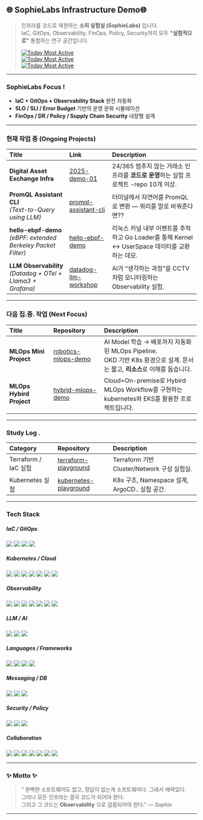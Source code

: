 ## 🌐 SophieLabs Infrastructure Demo🌐
> 인프라를 코드로 재현하는 **소피 실험실 (SophieLabs)** 입니다.  
> IaC, GitOps, Observability, FinOps, Policy, Security까지 모두 **“실험적으로”** 통합하는 연구 공간입니다.
>
> [![Today Most Active](https://img.shields.io/badge/Today%20Most%20Active-Digital--Asset--Exchange--Infra-red?style=flat-square)](https://github.com/2025-demo-01) <br>
> [![Today Most Active](https://img.shields.io/badge/Today%20Most%20Active-Datadog--LLM--Workshop-green?style=flat-square)](https://github.com/daeun-ops/datadog-llm-workshop) <br>
> [![Today Most Active](https://img.shields.io/badge/Today%20Most%20Active-PromQL--Assistant--CLI-blue?style=flat-square)](https://github.com/daeun-ops/promql-assistant-cli)


---
### SophieLabs Focus !

- **IaC + GitOps + Observability Stack** 완전 자동화
- **SLO / SLI / Error Budget** 기반의 운영 문화 시뮬레이션
- **FinOps / DR / Policy / Supply Chain Security** 내장형 설계

---

###  현재 작업 중 (Ongoing Projects)

| Title | Link | Description |
|:------|:------------|:-------------|
| **Digital Asset Exchange Infra** | [2025-demo-01](https://github.com/2025-demo-01) | 24/365 멈추지 않는 거래소 인프라를 **코드로 운영**하는 실험 프로젝트 -repo 10개 이상. |
| **PromQL Assistant CLI** <br>*(Text-to-Query using LLM)* | [promql-assistant-cli](https://github.com/daeun-ops/promql-assistant-cli) | 터미널에서 자연어를 PromQL로 변환 — 쿼리를 말로 바꿔준다면?? |
| **hello-ebpf-demo** <br>*(eBPF: extended Berkeley Packet Filter)* | [hello-ebpf-demo](https://github.com/daeun-ops/hello-ebpf-demo) | 리눅스 커널 내부 이벤트를 추적하고 Go Loader를 통해 Kernel ↔ UserSpace 데이터를 교환하는 데모. |
| **LLM Observability** <br>*(Datadog + OTel + Llama3 + Grafana)* | [datadog-llm-workshop](https://github.com/daeun-ops/datadog-llm-workshop) | AI가 “생각하는 과정”을 CCTV처럼 모니터링하는 Observability 실험. |




---

###  다음 집.중. 작업 (Next Focus)

| Title | Repository | Description |
|:------|:------------|:-------------|
| **MLOps Mini Project** | [robotics-mlops-demo](https://github.com/daeun-ops/robotics-mlops-demo) | AI Model 학습 → 배포까지 자동화된 MLOps Pipeline. <br>OKD 기반 K8s 환경으로 설계. 문서는 짧고, **리소스**로 이해를 돕습니다. |
| **MLOps Hybird Project** | [hybrid-mlops-demo](https://github.com/daeun-ops/hybrid-mlops-demo) |  Cloud+On-premise로 Hybird MLOps Workflow를 구현하는 <br> kubernetes와 EKS를 활용한 프로젝트입니다.  |



---



###  Study Log . 

| Category | Repository | Description |
|:----------|:------------|:-------------|
| Terraform / IaC 실험 | [terraform-playground](https://github.com/daeun-ops/terraform-playground) | Terraform 기반 Cluster/Network 구성 실험실. |
| Kubernetes 실험 | [kubernetes-playground](https://github.com/daeun-ops/kubernetes-playground) | K8s 구조, Namespace 설계, ArgoCD.. 실험 공간. |


---

### Tech Stack

##### IaC / GitOps  
<img src="https://img.shields.io/badge/Terraform-7B42BC?style=flat-square&logo=terraform&logoColor=white"/> <img src="https://img.shields.io/badge/Ansible-EE0000?style=flat-square&logo=ansible&logoColor=white"/> <img src="https://img.shields.io/badge/ArgoCD-FD7E14?style=flat-square&logo=argo&logoColor=white"/> <img src="https://img.shields.io/badge/Kustomize-326CE5?style=flat-square&logo=kubernetes&logoColor=white"/>

##### Kubernetes / Cloud  
<img src="https://img.shields.io/badge/Docker-2496ED?style=flat-square&logo=docker&logoColor=white"/> <img src="https://img.shields.io/badge/Kubernetes-326CE5?style=flat-square&logo=kubernetes&logoColor=white"/> <img src="https://img.shields.io/badge/EKS-FF9900?style=flat-square&logo=amazon-eks&logoColor=white"/> <img src="https://img.shields.io/badge/OpenShift-EE0000?style=flat-square&logo=redhatopenshift&logoColor=white"/> <img src="https://img.shields.io/badge/DevStack-ED1944?style=flat-square&logo=openstack&logoColor=white"/> <img src="https://img.shields.io/badge/Helm-0F1689?style=flat-square&logo=helm&logoColor=white"/> <img src="https://img.shields.io/badge/Istio-466BB0?style=flat-square&logo=istio&logoColor=white"/>

##### Observability  
<img src="https://img.shields.io/badge/Prometheus-E6522C?style=flat-square&logo=prometheus&logoColor=white"/> <img src="https://img.shields.io/badge/Grafana-F46800?style=flat-square&logo=grafana&logoColor=white"/> <img src="https://img.shields.io/badge/OpenTelemetry-000000?style=flat-square&logo=opentelemetry&logoColor=white"/> <img src="https://img.shields.io/badge/ELK%20Stack-005571?style=flat-square&logo=elasticstack&logoColor=white"/> <img src="https://img.shields.io/badge/Sentry-362D59?style=flat-square&logo=sentry&logoColor=white"/> <img src="https://img.shields.io/badge/Whatap-1A73E8?style=flat-square&logoColor=white"/> <img src="https://img.shields.io/badge/Datadog-632CA6?style=flat-square&logo=datadog&logoColor=white"/>

##### LLM / AI  
<img src="https://img.shields.io/badge/Llama3-FFCC00?style=flat-square&logo=meta&logoColor=black"/> <img src="https://img.shields.io/badge/Ollama-000000?style=flat-square&logo=ollama&logoColor=white"/> <img src="https://img.shields.io/badge/GPT%204/4o/5-412991?style=flat-square&logo=openai&logoColor=white"/>

##### Languages / Frameworks  
<img src="https://img.shields.io/badge/Go-00ADD8?style=flat-square&logo=go&logoColor=white"/> <img src="https://img.shields.io/badge/Python-3776AB?style=flat-square&logo=python&logoColor=white"/> <img src="https://img.shields.io/badge/Java-007396?style=flat-square&logo=openjdk&logoColor=white"/> <img src="https://img.shields.io/badge/Spring%20Boot-6DB33F?style=flat-square&logo=springboot&logoColor=white"/>

##### Messaging / DB  
<img src="https://img.shields.io/badge/Kafka-231F20?style=flat-square&logo=apache-kafka&logoColor=white"/> <img src="https://img.shields.io/badge/Redis-DC382D?style=flat-square&logo=redis&logoColor=white"/> <img src="https://img.shields.io/badge/PostgreSQL-336791?style=flat-square&logo=postgresql&logoColor=white"/>

##### Security / Policy  
<img src="https://img.shields.io/badge/OPA-4B0082?style=flat-square&logo=openpolicyagent&logoColor=white"/> <img src="https://img.shields.io/badge/Kyverno-326CE5?style=flat-square&logo=kubernetes&logoColor=white"/> <img src="https://img.shields.io/badge/SOPS-2E7D32?style=flat-square&logo=gnupg&logoColor=white"/>

##### Collaboration  
<img src="https://img.shields.io/badge/GitHub-181717?style=flat-square&logo=github&logoColor=white"/> <img src="https://img.shields.io/badge/Jira-0052CC?style=flat-square&logo=jira&logoColor=white"/> <img src="https://img.shields.io/badge/Slack-4A154B?style=flat-square&logo=slack&logoColor=white"/> <img src="https://img.shields.io/badge/Notion-000000?style=flat-square&logo=notion&logoColor=white"/> <img src="https://img.shields.io/badge/Figma-F24E1E?style=flat-square&logo=figma&logoColor=white"/> <img src="https://img.shields.io/badge/Asana-F06A6A?style=flat-square&logo=asana&logoColor=white"/> <img src="https://img.shields.io/badge/Discord-5865F2?style=flat-square&logo=discord&logoColor=white"/>



---
### ✨ Motto ✨
> “ 완벽한 소프트웨어도 없고, 정답이 없는게 소프트웨어다. 그래서 매력있다.  
>  그러나 모든 인프라는 결국 코드가 되어야 한다.  
> 그리고 그 코드는 **Observability** 으로 검증되어야 한다.” — *Sophie*

---
